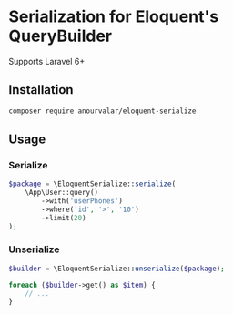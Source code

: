 # Serialization for Eloquent's QueryBuilder
Supports Laravel 6+

## Installation

```bash
composer require anourvalar/eloquent-serialize
```


## Usage

### Serialize
```php
$package = \EloquentSerialize::serialize(
    \App\User::query()
        ->with('userPhones')
        ->where('id', '>', '10')
        ->limit(20)
);
```


### Unserialize
```php
$builder = \EloquentSerialize::unserialize($package);

foreach ($builder->get() as $item) {
    // ...
}
```
